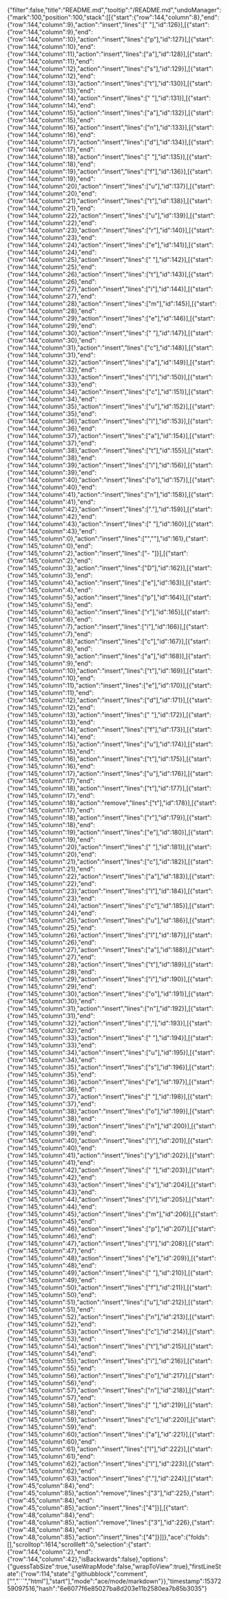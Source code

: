 {"filter":false,"title":"README.md","tooltip":"/README.md","undoManager":{"mark":100,"position":100,"stack":[[{"start":{"row":144,"column":8},"end":{"row":144,"column":9},"action":"insert","lines":[" "],"id":126}],[{"start":{"row":144,"column":9},"end":{"row":144,"column":10},"action":"insert","lines":["p"],"id":127}],[{"start":{"row":144,"column":10},"end":{"row":144,"column":11},"action":"insert","lines":["a"],"id":128}],[{"start":{"row":144,"column":11},"end":{"row":144,"column":12},"action":"insert","lines":["s"],"id":129}],[{"start":{"row":144,"column":12},"end":{"row":144,"column":13},"action":"insert","lines":["t"],"id":130}],[{"start":{"row":144,"column":13},"end":{"row":144,"column":14},"action":"insert","lines":[" "],"id":131}],[{"start":{"row":144,"column":14},"end":{"row":144,"column":15},"action":"insert","lines":["a"],"id":132}],[{"start":{"row":144,"column":15},"end":{"row":144,"column":16},"action":"insert","lines":["n"],"id":133}],[{"start":{"row":144,"column":16},"end":{"row":144,"column":17},"action":"insert","lines":["d"],"id":134}],[{"start":{"row":144,"column":17},"end":{"row":144,"column":18},"action":"insert","lines":[" "],"id":135}],[{"start":{"row":144,"column":18},"end":{"row":144,"column":19},"action":"insert","lines":["f"],"id":136}],[{"start":{"row":144,"column":19},"end":{"row":144,"column":20},"action":"insert","lines":["u"],"id":137}],[{"start":{"row":144,"column":20},"end":{"row":144,"column":21},"action":"insert","lines":["t"],"id":138}],[{"start":{"row":144,"column":21},"end":{"row":144,"column":22},"action":"insert","lines":["u"],"id":139}],[{"start":{"row":144,"column":22},"end":{"row":144,"column":23},"action":"insert","lines":["r"],"id":140}],[{"start":{"row":144,"column":23},"end":{"row":144,"column":24},"action":"insert","lines":["e"],"id":141}],[{"start":{"row":144,"column":24},"end":{"row":144,"column":25},"action":"insert","lines":[" "],"id":142}],[{"start":{"row":144,"column":25},"end":{"row":144,"column":26},"action":"insert","lines":["t"],"id":143}],[{"start":{"row":144,"column":26},"end":{"row":144,"column":27},"action":"insert","lines":["i"],"id":144}],[{"start":{"row":144,"column":27},"end":{"row":144,"column":28},"action":"insert","lines":["m"],"id":145}],[{"start":{"row":144,"column":28},"end":{"row":144,"column":29},"action":"insert","lines":["e"],"id":146}],[{"start":{"row":144,"column":29},"end":{"row":144,"column":30},"action":"insert","lines":[" "],"id":147}],[{"start":{"row":144,"column":30},"end":{"row":144,"column":31},"action":"insert","lines":["c"],"id":148}],[{"start":{"row":144,"column":31},"end":{"row":144,"column":32},"action":"insert","lines":["a"],"id":149}],[{"start":{"row":144,"column":32},"end":{"row":144,"column":33},"action":"insert","lines":["l"],"id":150}],[{"start":{"row":144,"column":33},"end":{"row":144,"column":34},"action":"insert","lines":["c"],"id":151}],[{"start":{"row":144,"column":34},"end":{"row":144,"column":35},"action":"insert","lines":["u"],"id":152}],[{"start":{"row":144,"column":35},"end":{"row":144,"column":36},"action":"insert","lines":["l"],"id":153}],[{"start":{"row":144,"column":36},"end":{"row":144,"column":37},"action":"insert","lines":["a"],"id":154}],[{"start":{"row":144,"column":37},"end":{"row":144,"column":38},"action":"insert","lines":["t"],"id":155}],[{"start":{"row":144,"column":38},"end":{"row":144,"column":39},"action":"insert","lines":["i"],"id":156}],[{"start":{"row":144,"column":39},"end":{"row":144,"column":40},"action":"insert","lines":["o"],"id":157}],[{"start":{"row":144,"column":40},"end":{"row":144,"column":41},"action":"insert","lines":["n"],"id":158}],[{"start":{"row":144,"column":41},"end":{"row":144,"column":42},"action":"insert","lines":["."],"id":159}],[{"start":{"row":144,"column":42},"end":{"row":144,"column":43},"action":"insert","lines":[" "],"id":160}],[{"start":{"row":144,"column":43},"end":{"row":145,"column":0},"action":"insert","lines":["",""],"id":161},{"start":{"row":145,"column":0},"end":{"row":145,"column":2},"action":"insert","lines":["- "]}],[{"start":{"row":145,"column":2},"end":{"row":145,"column":3},"action":"insert","lines":["D"],"id":162}],[{"start":{"row":145,"column":3},"end":{"row":145,"column":4},"action":"insert","lines":["e"],"id":163}],[{"start":{"row":145,"column":4},"end":{"row":145,"column":5},"action":"insert","lines":["p"],"id":164}],[{"start":{"row":145,"column":5},"end":{"row":145,"column":6},"action":"insert","lines":["r"],"id":165}],[{"start":{"row":145,"column":6},"end":{"row":145,"column":7},"action":"insert","lines":["i"],"id":166}],[{"start":{"row":145,"column":7},"end":{"row":145,"column":8},"action":"insert","lines":["c"],"id":167}],[{"start":{"row":145,"column":8},"end":{"row":145,"column":9},"action":"insert","lines":["a"],"id":168}],[{"start":{"row":145,"column":9},"end":{"row":145,"column":10},"action":"insert","lines":["t"],"id":169}],[{"start":{"row":145,"column":10},"end":{"row":145,"column":11},"action":"insert","lines":["e"],"id":170}],[{"start":{"row":145,"column":11},"end":{"row":145,"column":12},"action":"insert","lines":["d"],"id":171}],[{"start":{"row":145,"column":12},"end":{"row":145,"column":13},"action":"insert","lines":[" "],"id":172}],[{"start":{"row":145,"column":13},"end":{"row":145,"column":14},"action":"insert","lines":["f"],"id":173}],[{"start":{"row":145,"column":14},"end":{"row":145,"column":15},"action":"insert","lines":["u"],"id":174}],[{"start":{"row":145,"column":15},"end":{"row":145,"column":16},"action":"insert","lines":["t"],"id":175}],[{"start":{"row":145,"column":16},"end":{"row":145,"column":17},"action":"insert","lines":["u"],"id":176}],[{"start":{"row":145,"column":17},"end":{"row":145,"column":18},"action":"insert","lines":["t"],"id":177}],[{"start":{"row":145,"column":17},"end":{"row":145,"column":18},"action":"remove","lines":["t"],"id":178}],[{"start":{"row":145,"column":17},"end":{"row":145,"column":18},"action":"insert","lines":["r"],"id":179}],[{"start":{"row":145,"column":18},"end":{"row":145,"column":19},"action":"insert","lines":["e"],"id":180}],[{"start":{"row":145,"column":19},"end":{"row":145,"column":20},"action":"insert","lines":[" "],"id":181}],[{"start":{"row":145,"column":20},"end":{"row":145,"column":21},"action":"insert","lines":["c"],"id":182}],[{"start":{"row":145,"column":21},"end":{"row":145,"column":22},"action":"insert","lines":["a"],"id":183}],[{"start":{"row":145,"column":22},"end":{"row":145,"column":23},"action":"insert","lines":["l"],"id":184}],[{"start":{"row":145,"column":23},"end":{"row":145,"column":24},"action":"insert","lines":["c"],"id":185}],[{"start":{"row":145,"column":24},"end":{"row":145,"column":25},"action":"insert","lines":["u"],"id":186}],[{"start":{"row":145,"column":25},"end":{"row":145,"column":26},"action":"insert","lines":["l"],"id":187}],[{"start":{"row":145,"column":26},"end":{"row":145,"column":27},"action":"insert","lines":["a"],"id":188}],[{"start":{"row":145,"column":27},"end":{"row":145,"column":28},"action":"insert","lines":["t"],"id":189}],[{"start":{"row":145,"column":28},"end":{"row":145,"column":29},"action":"insert","lines":["i"],"id":190}],[{"start":{"row":145,"column":29},"end":{"row":145,"column":30},"action":"insert","lines":["o"],"id":191}],[{"start":{"row":145,"column":30},"end":{"row":145,"column":31},"action":"insert","lines":["n"],"id":192}],[{"start":{"row":145,"column":31},"end":{"row":145,"column":32},"action":"insert","lines":[","],"id":193}],[{"start":{"row":145,"column":32},"end":{"row":145,"column":33},"action":"insert","lines":[" "],"id":194}],[{"start":{"row":145,"column":33},"end":{"row":145,"column":34},"action":"insert","lines":["u"],"id":195}],[{"start":{"row":145,"column":34},"end":{"row":145,"column":35},"action":"insert","lines":["s"],"id":196}],[{"start":{"row":145,"column":35},"end":{"row":145,"column":36},"action":"insert","lines":["e"],"id":197}],[{"start":{"row":145,"column":36},"end":{"row":145,"column":37},"action":"insert","lines":[" "],"id":198}],[{"start":{"row":145,"column":37},"end":{"row":145,"column":38},"action":"insert","lines":["o"],"id":199}],[{"start":{"row":145,"column":38},"end":{"row":145,"column":39},"action":"insert","lines":["n"],"id":200}],[{"start":{"row":145,"column":39},"end":{"row":145,"column":40},"action":"insert","lines":["l"],"id":201}],[{"start":{"row":145,"column":40},"end":{"row":145,"column":41},"action":"insert","lines":["y"],"id":202}],[{"start":{"row":145,"column":41},"end":{"row":145,"column":42},"action":"insert","lines":[" "],"id":203}],[{"start":{"row":145,"column":42},"end":{"row":145,"column":43},"action":"insert","lines":["s"],"id":204}],[{"start":{"row":145,"column":43},"end":{"row":145,"column":44},"action":"insert","lines":["i"],"id":205}],[{"start":{"row":145,"column":44},"end":{"row":145,"column":45},"action":"insert","lines":["m"],"id":206}],[{"start":{"row":145,"column":45},"end":{"row":145,"column":46},"action":"insert","lines":["p"],"id":207}],[{"start":{"row":145,"column":46},"end":{"row":145,"column":47},"action":"insert","lines":["l"],"id":208}],[{"start":{"row":145,"column":47},"end":{"row":145,"column":48},"action":"insert","lines":["e"],"id":209}],[{"start":{"row":145,"column":48},"end":{"row":145,"column":49},"action":"insert","lines":[" "],"id":210}],[{"start":{"row":145,"column":49},"end":{"row":145,"column":50},"action":"insert","lines":["f"],"id":211}],[{"start":{"row":145,"column":50},"end":{"row":145,"column":51},"action":"insert","lines":["u"],"id":212}],[{"start":{"row":145,"column":51},"end":{"row":145,"column":52},"action":"insert","lines":["n"],"id":213}],[{"start":{"row":145,"column":52},"end":{"row":145,"column":53},"action":"insert","lines":["c"],"id":214}],[{"start":{"row":145,"column":53},"end":{"row":145,"column":54},"action":"insert","lines":["t"],"id":215}],[{"start":{"row":145,"column":54},"end":{"row":145,"column":55},"action":"insert","lines":["i"],"id":216}],[{"start":{"row":145,"column":55},"end":{"row":145,"column":56},"action":"insert","lines":["o"],"id":217}],[{"start":{"row":145,"column":56},"end":{"row":145,"column":57},"action":"insert","lines":["n"],"id":218}],[{"start":{"row":145,"column":57},"end":{"row":145,"column":58},"action":"insert","lines":[" "],"id":219}],[{"start":{"row":145,"column":58},"end":{"row":145,"column":59},"action":"insert","lines":["c"],"id":220}],[{"start":{"row":145,"column":59},"end":{"row":145,"column":60},"action":"insert","lines":["a"],"id":221}],[{"start":{"row":145,"column":60},"end":{"row":145,"column":61},"action":"insert","lines":["l"],"id":222}],[{"start":{"row":145,"column":61},"end":{"row":145,"column":62},"action":"insert","lines":["l"],"id":223}],[{"start":{"row":145,"column":62},"end":{"row":145,"column":63},"action":"insert","lines":["."],"id":224}],[{"start":{"row":45,"column":84},"end":{"row":45,"column":85},"action":"remove","lines":["3"],"id":225},{"start":{"row":45,"column":84},"end":{"row":45,"column":85},"action":"insert","lines":["4"]}],[{"start":{"row":48,"column":84},"end":{"row":48,"column":85},"action":"remove","lines":["3"],"id":226},{"start":{"row":48,"column":84},"end":{"row":48,"column":85},"action":"insert","lines":["4"]}]]},"ace":{"folds":[],"scrolltop":1614,"scrollleft":0,"selection":{"start":{"row":144,"column":2},"end":{"row":144,"column":42},"isBackwards":false},"options":{"guessTabSize":true,"useWrapMode":false,"wrapToView":true},"firstLineState":{"row":114,"state":["githubblock","comment",["","```","html"],"start"],"mode":"ace/mode/markdown"}},"timestamp":1537259097516,"hash":"6e6077f6e85027ba8d203e11b2580ea7b85b3035"}